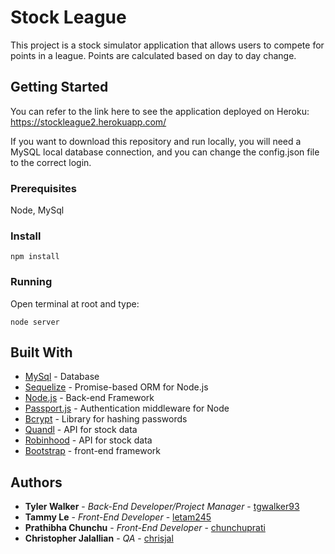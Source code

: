 # Stock League
This project is a stock simulator application that allows users to compete for points in a league. Points are calculated based on day to day change.

## Getting Started

You can refer to the link here to see the application deployed on Heroku: https://stockleague2.herokuapp.com/

If you want to download this repository and run locally, you will need a MySQL local database connection, and you can change the config.json file to the correct login. 

### Prerequisites

Node, MySql


### Install

```
npm install
```




### Running

Open terminal at root and type:
```
node server
```



## Built With

* [MySql](https://dev.mysql.com/doc/) - Database
* [Sequelize](http://docs.sequelizejs.com/) - Promise-based ORM for Node.js
* [Node.js](https://nodejs.org/en/docs/) - Back-end Framework
* [Passport.js](http://www.passportjs.org/docs) - Authentication middleware for Node
* [Bcrypt](https://www.npmjs.com/package/bcrypt) - Library for hashing passwords
* [Quandl](https://docs.quandl.com/) - API for stock data
* [Robinhood](https://github.com/sanko/Robinhood) - API for stock data
* [Bootstrap](https://getbootstrap.com/docs/3.3/getting-started/) - front-end framework


## Authors

* **Tyler Walker** - *Back-End Developer/Project Manager* - [tgwalker93](https://github.com/tgwalker93)
* **Tammy Le** - *Front-End Developer* - [letam245](https://github.com/letam245)
* **Prathibha Chunchu** - *Front-End Developer* - [chunchuprati](https://github.com/chunchuprati)
* **Christopher Jalallian** - *QA* - [chrisjal](https://github.com/chrisjal)

